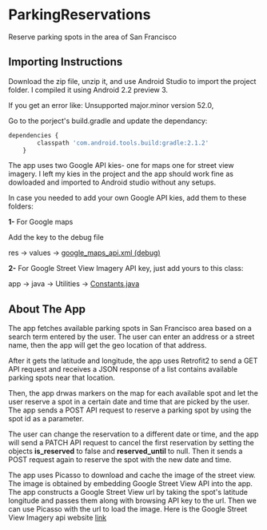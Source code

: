 # ParkingReservations
Reserve parking spots in the area of San Francisco


## Importing Instructions

Download the zip file, unzip it, and use Android Studio to import the project folder. I compiled it using Android 2.2 preview 3.

If you get an error like: Unsupported major.minor version 52.0,

Go to the porject's build.gradle and update the dependancy:

```javascript
dependencies {
        classpath 'com.android.tools.build:gradle:2.1.2' 
    }
```

The app uses two Google API kies- one for maps one for street view imagery. I left my kies in the project
and the app should work fine as dowloaded and imported to Android studio without any setups. 

In case you needed to add your own Google API kies, add them to these folders:

**1-** For Google maps

Add the key to the debug file 

res -> values -> [google_maps_api.xml (debug)](https://github.com/appfactoryCo/ParkingReservations/blob/master/app/src/debug/res/values/google_maps_api.xml) 
 
 
 **2-** For Google Street View Imagery API key, just add yours to this class:
 
 app -> java -> Utilities -> [Constants.java](https://github.com/appfactoryCo/ParkingReservations/blob/master/app/src/main/java/com/ridecell/app/ridecell/Utilities/Constants.java)
 
 
## About The App
 
 The app fetches available parking spots in San Francisco area based on a search term entered by the user. The user can enter
 an address or a street name, then the app will get the geo location of that address.
 
 After it gets the latitude and longitude, the app uses Retrofit2 to send a GET API request and receives a JSON response
 of a list contains available parking spots near that location. 
 
 Then, the app drwas markers on the map for each available spot and let the user reserve a spot in a certain date and time 
 that are picked by the user. The app sends a POST API request to reserve a parking spot by using the spot id as a parameter.
 
 The user can change the reservation to a different date or time, and the app will send a PATCH API request to cancel the first
 reservation by setting the objects **is_reserved** to false and **reserved_until** to null. Then it sends a POST request 
 again to reserve the spot with the new date and time. 
 
 The app uses Picasso to download and cache the image of the street view. The image is obtained by embedding Google Street
 View API into the app. The app constructs a Google Street View url by taking the spot's latitude longitude and passes
 them along with browsing API key to the url. Then we can use Picasso with the url to load the image.
 Here is the Google Street View Imagery api website [link](https://developers.google.com/maps/documentation/streetview/)
 
